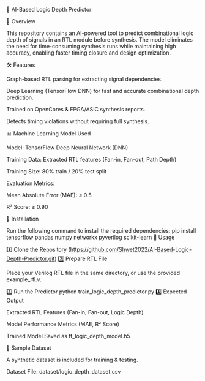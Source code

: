 🚀 AI-Based Logic Depth Predictor

📌 Overview

This repository contains an AI-powered tool to predict combinational logic depth of signals in an RTL module before synthesis. The model eliminates the need for time-consuming synthesis runs while maintaining high accuracy, enabling faster timing closure and design optimization.

🛠 Features

Graph-based RTL parsing for extracting signal dependencies.

Deep Learning (TensorFlow DNN) for fast and accurate combinational depth prediction.

Trained on OpenCores & FPGA/ASIC synthesis reports.

Detects timing violations without requiring full synthesis.

📊 Machine Learning Model Used

Model: TensorFlow Deep Neural Network (DNN)

Training Data: Extracted RTL features (Fan-in, Fan-out, Path Depth)

Training Size: 80% train / 20% test split

Evaluation Metrics:

Mean Absolute Error (MAE): ≤ 0.5

R² Score: ≥ 0.90

📌 Installation

Run the following command to install the required dependencies:
pip install tensorflow pandas numpy networkx pyverilog scikit-learn
🚀 Usage

1️⃣ Clone the Repository
(https://github.com/Shwet2022/AI-Based-Logic-Depth-Predictor.git)
2️⃣ Prepare RTL File

Place your Verilog RTL file in the same directory, or use the provided example_rtl.v.

3️⃣ Run the Predictor
python train_logic_depth_predictor.py
4️⃣ Expected Output

Extracted RTL Features (Fan-in, Fan-out, Logic Depth)

Model Performance Metrics (MAE, R² Score)

Trained Model Saved as tf_logic_depth_model.h5

📂 Sample Dataset

A synthetic dataset is included for training & testing.

Dataset File: dataset/logic_depth_dataset.csv


